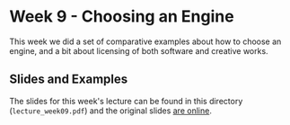# Week 9 - Choosing an Engine

This week we did a set of comparative examples about how to choose an engine,
and a bit about licensing of both software and creative works.

## Slides and Examples

The slides for this week's lecture can be found in this directory (`lecture_week09.pdf`)
and the original slides [are
online](https://docs.google.com/presentation/d/1KulLVQXxCEQ5uWSxS805kUOOdRL_6fYvlsGHinmRibo/edit#slide=id.p).

